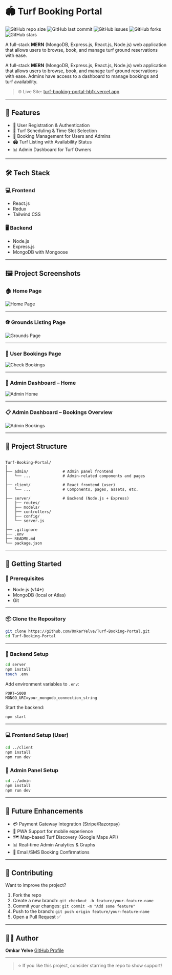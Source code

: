 # 🏟️ Turf Booking Portal

![GitHub repo size](https://img.shields.io/github/repo-size/OmkarYelve/Turf-Booking-Portal)
![GitHub last commit](https://img.shields.io/github/last-commit/OmkarYelve/Turf-Booking-Portal)
![GitHub issues](https://img.shields.io/github/issues/OmkarYelve/Turf-Booking-Portal)
![GitHub forks](https://img.shields.io/github/forks/OmkarYelve/Turf-Booking-Portal?style=social)
![GitHub stars](https://img.shields.io/github/stars/OmkarYelve/Turf-Booking-Portal?style=social)

A full-stack **MERN** (MongoDB, Express.js, React.js, Node.js) web application that allows users to browse, book, and manage turf ground reservations with ease.


A full-stack **MERN** (MongoDB, Express.js, React.js, Node.js) web application that allows users to browse, book, and manage turf ground reservations with ease. Admins have access to a dashboard to manage bookings and turf availability.

> 🌐 Live Site: [turf-booking-portal-hb1k.vercel.app](https://turf-booking-portal-hb1k.vercel.app)

---

## 📌 Features

- 🔐 User Registration & Authentication
- 📅 Turf Scheduling & Time Slot Selection
- 🧾 Booking Management for Users and Admins
- 🏟️ Turf Listing with Availability Status
- 📊 Admin Dashboard for Turf Owners

---

## 🛠️ Tech Stack

### 💻 Frontend
- React.js
- Redux
- Tailwind CSS

### 🖥 Backend
- Node.js
- Express.js
- MongoDB with Mongoose

---

## 🖼️ Project Screenshots

### 🏠 Home Page
![Home Page](./images/home-page.png)

---

### ⚽ Grounds Listing Page
![Grounds Page](./images/grounds-page.png)

---

### 📅 User Bookings Page
![Check Bookings](./images/check-bookings.png)

---

### 🔧 Admin Dashboard – Home
![Admin Home](./images/admin-home.png)

---

### 📋 Admin Dashboard – Bookings Overview
![Admin Bookings](./images/admin-bookings.png)

---

## 📁 Project Structure

```

Turf-Booking-Portal/
│
├── admin/               # Admin panel frontend
│   └── ...              # Admin-related components and pages
│
├── client/              # React frontend (user)
│   └── ...              # Components, pages, assets, etc.
│
├── server/              # Backend (Node.js + Express)
│   ├── routes/
│   ├── models/
│   ├── controllers/
│   ├── config/
│   └── server.js
│
├── .gitignore
├── .env
├── README.md
└── package.json

````

---

## 🚀 Getting Started

### 🔧 Prerequisites

- Node.js (v14+)
- MongoDB (local or Atlas)
- Git

---

### 📦 Clone the Repository

```bash
git clone https://github.com/OmkarYelve/Turf-Booking-Portal.git
cd Turf-Booking-Portal
````

---

### 🔌 Backend Setup

```bash
cd server
npm install
touch .env
```

Add environment variables to `.env`:

```env
PORT=5000
MONGO_URI=your_mongodb_connection_string
```

Start the backend:

```bash
npm start
```

---

### 💻 Frontend Setup (User)

```bash
cd ../client
npm install
npm run dev
```

### 🔐 Admin Panel Setup

```bash
cd ../admin
npm install
npm run dev
```

---

## 🔮 Future Enhancements

* 💳 Payment Gateway Integration (Stripe/Razorpay)
* 📱 PWA Support for mobile experience
* 🗺️ Map-based Turf Discovery (Google Maps API)
* 📊 Real-time Admin Analytics & Graphs
* 📩 Email/SMS Booking Confirmations

---

## 🤝 Contributing

Want to improve the project?

1. Fork the repo
2. Create a new branch: `git checkout -b feature/your-feature-name`
3. Commit your changes: `git commit -m "Add some feature"`
4. Push to the branch: `git push origin feature/your-feature-name`
5. Open a Pull Request ✅

---

## 👨‍💻 Author

**Omkar Yelve**
[GitHub Profile](https://github.com/OmkarYelve)

---

> ⭐ If you like this project, consider starring the repo to show support!


